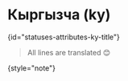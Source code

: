 # Кыргызча (ky)
{id="statuses-attributes-ky-title"}



> All lines are translated 😊
>
{style="note"}

